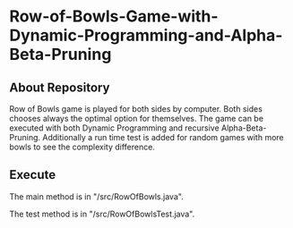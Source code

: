 # Row-of-Bowls-Game-with-Dynamic-Programming-and-Alpha-Beta-Pruning
## About Repository
Row of Bowls game is played for both sides by computer. Both sides chooses always the optimal option for themselves. The game can be executed with both Dynamic Programming and recursive Alpha-Beta-Pruning. Additionally a run time test is added for random games with more bowls to see the complexity difference.

## Execute
The main method is in "/src/RowOfBowls.java".

The test method is in "/src/RowOfBowlsTest.java".
